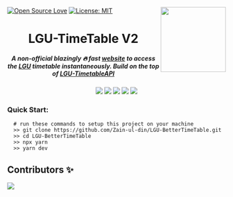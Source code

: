 [![Open Source Love](https://firstcontributions.github.io/open-source-badges/badges/open-source-v1/open-source.svg)](https://github.com/firstcontributions/open-source-badges)
[<img align="right" width="150" src="https://firstcontributions.github.io/assets/Readme/join-slack-team.png">](https://join.slack.com/t/firstcontributors/shared_invite/zt-1hg51qkgm-Xc7HxhsiPYNN3ofX2_I8FA)
[![License: MIT](https://img.shields.io/badge/License-MIT-green.svg)](https://opensource.org/licenses/MIT)

<!-- INTRO -->

<h1 align="center">LGU-TimeTable V2 

<h5 align="center">
    A non-official blazingly 🔥 fast <a href = 'https://lgutimetable.vercel.app/'>website</a> to access the 
    <a href = 'https://lgu.edu.pk/'>LGU</a>
    timetable instantaneously. Build on the top of
    <a href = 'https://github.com/IIvexII/LGU-TimetableAPI'>LGU-TimetableAPI</a>
</h5>

<!-- TECH STACK -->

<p align="center">
   <img src = 'https://camo.githubusercontent.com/67a01fa7cf337616274f39c070a11638f2e65720e414ef55b8dd3f9c2a803b2a/68747470733a2f2f696d672e736869656c64732e696f2f7374617469632f76313f7374796c653d666f722d7468652d6261646765266d6573736167653d526561637426636f6c6f723d323232323232266c6f676f3d5265616374266c6f676f436f6c6f723d363144414642266c6162656c3d' 
     />
    <img src = 'https://camo.githubusercontent.com/773cfd323f61dbc7301a98e28c69fbd0f27f491272f4acf48106936ca1d14c47/68747470733a2f2f696d672e736869656c64732e696f2f7374617469632f76313f7374796c653d666f722d7468652d6261646765266d6573736167653d5479706553637269707426636f6c6f723d333137384336266c6f676f3d54797065536372697074266c6f676f436f6c6f723d464646464646266c6162656c3d'/>
    <img src = 'https://camo.githubusercontent.com/d96a01edb67770ddc4a8794895b4e2c1fab10e9fab40060b287bcb3448915a01/68747470733a2f2f696d672e736869656c64732e696f2f7374617469632f76313f7374796c653d666f722d7468652d6261646765266d6573736167653d5669746526636f6c6f723d363436434646266c6f676f3d56697465266c6f676f436f6c6f723d464646464646266c6162656c3d'   
    />
    <img src = 'https://camo.githubusercontent.com/9be161579f0737f301d45929820470e22ad2af41a92524b150dca40fce3c765d/68747470733a2f2f696d672e736869656c64732e696f2f7374617469632f76313f7374796c653d666f722d7468652d6261646765266d6573736167653d4368616b72612b554926636f6c6f723d333139373935266c6f676f3d4368616b72612b5549266c6f676f436f6c6f723d464646464646266c6162656c3d'/>
    <img src = 'https://camo.githubusercontent.com/0456715c6d0d037b19e6c0dc17370ad1ca16690f00985645e6f862cdcfe5d019/68747470733a2f2f696d672e736869656c64732e696f2f7374617469632f76313f7374796c653d666f722d7468652d6261646765266d6573736167653d507265747469657226636f6c6f723d323232323232266c6f676f3d5072657474696572266c6f676f436f6c6f723d463742393345266c6162656c3d'/>

</p>

<!-- DOCS -->

### Quick Start: 
```command
  # run these commands to setup this project on your machine
  >> git clone https://github.com/Zain-ul-din/LGU-BetterTimeTable.git
  >> cd LGU-BetterTimeTable
  >> npx yarn 
  >> yarn dev
```


## Contributors ✨

<a href="https://github.com/Zain-ul-din/LGU-BetterTimeTable/graphs/contributors">
  <img src="https://contrib.rocks/image?repo=Zain-ul-din/LGU-BetterTimeTable" />
</a>

